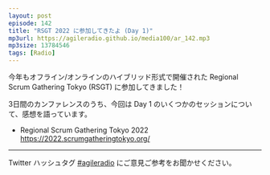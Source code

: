 ```yaml
---
layout: post
episode: 142
title: "RSGT 2022 に参加してきたよ (Day 1)"
mp3url: https://agileradio.github.io/media100/ar_142.mp3
mp3size: 13784546
tags: [Radio]
---
```


今年もオフライン/オンラインのハイブリッド形式で開催された Regional Scrum Gathering Tokyo (RSGT) に参加してきました！

3日間のカンファレンスのうち、今回は Day 1 のいくつかのセッションについて、感想を語っています。

- Regional Scrum Gathering Tokyo 2022<br><https://2022.scrumgatheringtokyo.org/>

---

Twitter ハッシュタグ [#agileradio](https://twitter.com/intent/tweet?hashtags=agileradio) にご意見ご参考をお聞かせください。
